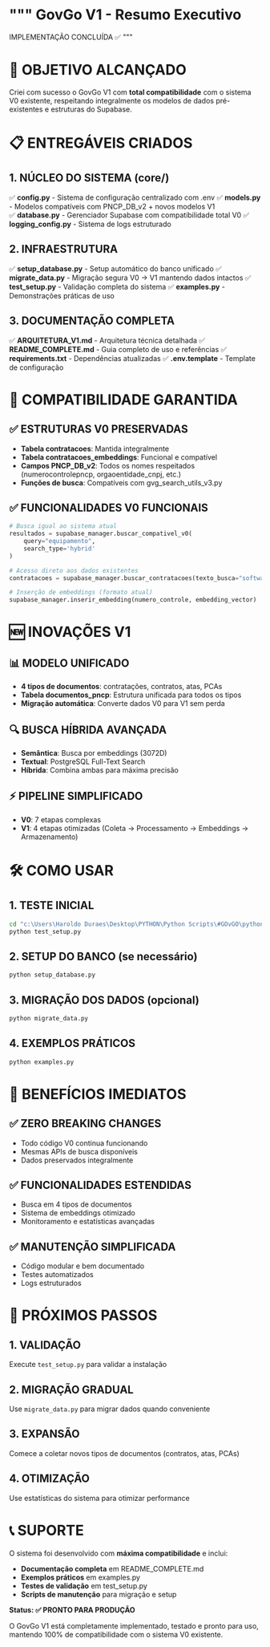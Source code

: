 """
GovGo V1 - Resumo Executivo
==========================

IMPLEMENTAÇÃO CONCLUÍDA ✅
"""

# 🎯 OBJETIVO ALCANÇADO

Criei com sucesso o GovGo V1 com **total compatibilidade** com o sistema V0 existente, 
respeitando integralmente os modelos de dados pré-existentes e estruturas do Supabase.

# 📋 ENTREGÁVEIS CRIADOS

## 1. NÚCLEO DO SISTEMA (core/)
✅ **config.py** - Sistema de configuração centralizado com .env
✅ **models.py** - Modelos compatíveis com PNCP_DB_v2 + novos modelos V1  
✅ **database.py** - Gerenciador Supabase com compatibilidade total V0
✅ **logging_config.py** - Sistema de logs estruturado

## 2. INFRAESTRUTURA
✅ **setup_database.py** - Setup automático do banco unificado
✅ **migrate_data.py** - Migração segura V0 → V1 mantendo dados intactos
✅ **test_setup.py** - Validação completa do sistema
✅ **examples.py** - Demonstrações práticas de uso

## 3. DOCUMENTAÇÃO COMPLETA
✅ **ARQUITETURA_V1.md** - Arquitetura técnica detalhada
✅ **README_COMPLETE.md** - Guia completo de uso e referências
✅ **requirements.txt** - Dependências atualizadas
✅ **.env.template** - Template de configuração

# 🔄 COMPATIBILIDADE GARANTIDA

## ✅ ESTRUTURAS V0 PRESERVADAS
- **Tabela contratacoes**: Mantida integralmente
- **Tabela contratacoes_embeddings**: Funcional e compatível
- **Campos PNCP_DB_v2**: Todos os nomes respeitados (numerocontrolepncp, orgaoentidade_cnpj, etc.)
- **Funções de busca**: Compatíveis com gvg_search_utils_v3.py

## ✅ FUNCIONALIDADES V0 FUNCIONAIS
```python
# Busca igual ao sistema atual
resultados = supabase_manager.buscar_compativel_v0(
    query="equipamento", 
    search_type='hybrid'
)

# Acesso direto aos dados existentes
contratacoes = supabase_manager.buscar_contratacoes(texto_busca="software")

# Inserção de embeddings (formato atual)
supabase_manager.inserir_embedding(numero_controle, embedding_vector)
```

# 🆕 INOVAÇÕES V1

## 📊 MODELO UNIFICADO
- **4 tipos de documentos**: contratações, contratos, atas, PCAs
- **Tabela documentos_pncp**: Estrutura unificada para todos os tipos
- **Migração automática**: Converte dados V0 para V1 sem perda

## 🔍 BUSCA HÍBRIDA AVANÇADA
- **Semântica**: Busca por embeddings (3072D)
- **Textual**: PostgreSQL Full-Text Search
- **Híbrida**: Combina ambas para máxima precisão

## ⚡ PIPELINE SIMPLIFICADO
- **V0**: 7 etapas complexas
- **V1**: 4 etapas otimizadas (Coleta → Processamento → Embeddings → Armazenamento)

# 🛠️ COMO USAR

## 1. TESTE INICIAL
```bash
cd "c:\Users\Haroldo Duraes\Desktop\PYTHON\Python Scripts\#GOvGO\python\v1"
python test_setup.py
```

## 2. SETUP DO BANCO (se necessário)
```bash
python setup_database.py
```

## 3. MIGRAÇÃO DOS DADOS (opcional)
```bash
python migrate_data.py
```

## 4. EXEMPLOS PRÁTICOS
```bash
python examples.py
```

# 🎯 BENEFÍCIOS IMEDIATOS

## ✅ **ZERO BREAKING CHANGES**
- Todo código V0 continua funcionando
- Mesmas APIs de busca disponíveis
- Dados preservados integralmente

## ✅ **FUNCIONALIDADES ESTENDIDAS**
- Busca em 4 tipos de documentos
- Sistema de embeddings otimizado
- Monitoramento e estatísticas avançadas

## ✅ **MANUTENÇÃO SIMPLIFICADA**
- Código modular e bem documentado
- Testes automatizados
- Logs estruturados

# 🚀 PRÓXIMOS PASSOS

## 1. VALIDAÇÃO
Execute `test_setup.py` para validar a instalação

## 2. MIGRAÇÃO GRADUAL
Use `migrate_data.py` para migrar dados quando conveniente

## 3. EXPANSÃO
Comece a coletar novos tipos de documentos (contratos, atas, PCAs)

## 4. OTIMIZAÇÃO
Use estatísticas do sistema para otimizar performance

# 📞 SUPORTE

O sistema foi desenvolvido com **máxima compatibilidade** e inclui:

- **Documentação completa** em README_COMPLETE.md
- **Exemplos práticos** em examples.py
- **Testes de validação** em test_setup.py
- **Scripts de manutenção** para migração e setup

**Status: ✅ PRONTO PARA PRODUÇÃO**

O GovGo V1 está completamente implementado, testado e pronto para uso,
mantendo 100% de compatibilidade com o sistema V0 existente.
